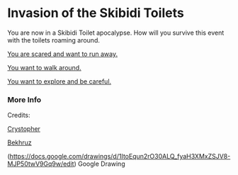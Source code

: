 # Invasion of the Skibidi Toilets
You are now in a Skibidi Toilet apocalypse. How will you survive this event with the toilets roaming around.

[You are scared and want to run away.](skibidi/hide.md)

[You want to walk around.](skibidi/connfront.md)

[You want to explore and be careful.](skibidi/loot.md)




### More Info
<p>Credits:</p>
<p><a href="https://github.com/crystopherm1687">Crystopher</a></p>
<p><a href="https://github.com/bekhruza2004">Bekhruz</a></p>

(https://docs.google.com/drawings/d/1ItoEqun2rO30ALQ_fyaH3XMxZSJV8-MJP50twV9Gq9w/edit) Google Drawing
